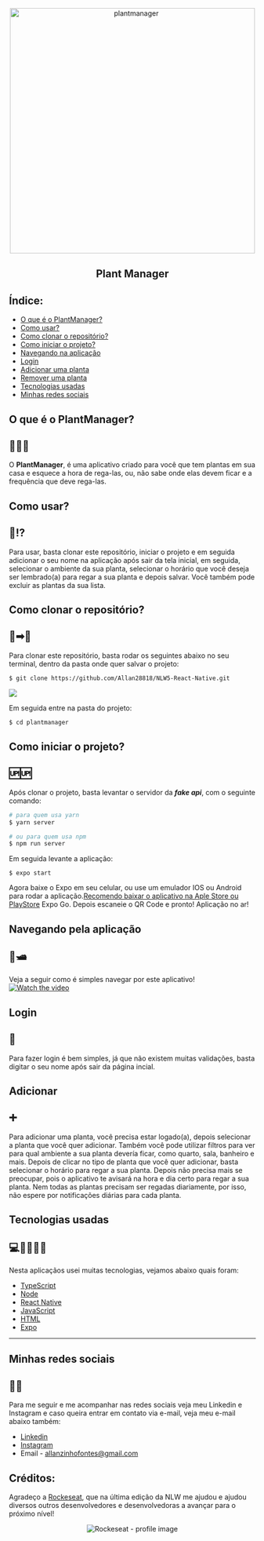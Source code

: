 <div align="center"><img src="https://ik.imagekit.io/jp1xbaqmsn6/adaptive-icon_glL3rNJIq.png" alt="plantmanager" width="500" height="500" ></div>


## <div align="center">Plant Manager</div>

## Índice: 
- [O que é o PlantManager?](O-que-é-o-PlantManager?)
- [Como usar?](Como-usar?)
- [Como clonar o repositório?](Como-clonar-o-repositório?)
- [Como iniciar o projeto?](Como-iniciar-o-projeto?)
- [Navegando na aplicação](Navegando-pela-aplicação)
- [Login](Login)
- [Adicionar uma planta](Adicionar-uma-planta)
- [Remover uma planta](Remover-uma-planta)
- [Tecnologias usadas](Tecnologias-usadas)
- [Minhas redes sociais](Minhas-redes-sociais)

## O que é o PlantManager?
## 🌱🌾🌵
O **PlantManager**, é uma aplicativo criado para você que tem plantas em sua casa e esquece a hora de rega-las, ou, 
não sabe onde elas devem ficar e a frequência que deve rega-las.

## Como usar?
## 📱⁉
Para usar, basta clonar este repositório, iniciar o projeto e em seguida adicionar o seu nome na aplicação após sair da tela inicial,
em seguida, selecionar o ambiente da sua planta, selecionar o horário que você deseja ser lembrado(a) para regar a sua planta e depois salvar. 
Você também pode excluir as plantas da sua lista.

## Como clonar o repositório?
## 📂➡📁
Para clonar este repositório, basta rodar os seguintes abaixo no seu terminal, dentro da pasta onde quer salvar o projeto:
```bash
$ git clone https://github.com/Allan28818/NLW5-React-Native.git
```
<img src="https://ik.imagekit.io/jp1xbaqmsn6/clone_mGzQ2Lx3Y.png" width="auto" height="auto">


Em seguida entre na pasta do projeto:
```bash
$ cd plantmanager
```

## Como iniciar o projeto?
## 🆙🆙
Após clonar o projeto, basta levantar o servidor da ***fake api***, com o seguinte comando:
```bash
# para quem usa yarn
$ yarn server

# ou para quem usa npm
$ npm run server
```
Em seguida levante a aplicação:
```
$ expo start
```

Agora baixe o Expo em seu celular, ou use um emulador IOS ou Android para rodar a aplicação.[Recomendo baixar o aplicativo na Aple Store ou PlayStore](https://expo.io/client) Expo Go. Depois escaneie o QR Code e pronto! Aplicação no ar!

## Navegando pela aplicação
## 🚤🛥
Veja a seguir como é simples navegar por este aplicativo!
[![Watch the video](https://ik.imagekit.io/jp1xbaqmsn6/thumbImg_3THn_tPUB.png)](https://youtu.be/RRY6ocVDu1w)

## Login
## 🔐
Para fazer login é bem simples, já que não existem muitas validações, basta digitar o seu nome após sair da página incial.

## Adicionar 
## ➕
Para adicionar uma planta, você precisa estar logado(a), depois selecionar a planta que você quer adicionar. Também você pode utilizar filtros para ver para 
qual ambiente a sua planta devería ficar, como quarto, sala, banheiro e mais. Depois de clicar no tipo de planta que você quer adicionar,
basta selecionar o horário para regar a sua planta. Depois não precisa mais se preocupar, pois o aplicativo te avisará na hora e dia certo para 
regar a sua planta. Nem todas as plantas precisam ser regadas diariamente, por isso, não espere por notificações diárias para cada planta.

## Tecnologias usadas
## 💻👨‍💻👩‍💻
Nesta aplicaçãos usei muitas tecnologias, vejamos abaixo quais foram:

- [TypeScript](https://www.typescriptlang.org/)
- [Node](https://nodejs.org/en/)
- [React Native](https://reactnative.dev/)
- [JavaScript](https://www.javascript.com/)
- [HTML](https://html.com/)
- [Expo](https://expo.io)
---

## Minhas redes sociais
## 🤳📸
Para me seguir e me acompanhar nas redes sociais veja meu Linkedin e Instagram e caso queira entrar em contato via e-mail, veja meu e-mail abaixo também:
- [Linkedin](https://www.linkedin.com/in/allan-julie-b535811b4)
- [Instagram](https://www.instagram.com/allan120699/)
- Email - allanzinhofontes@gmail.com


## Créditos:
Agradeço a [Rockeseat](https://www.linkedin.com/school/rocketseat/), que na última edição da NLW me ajudou e ajudou diversos outros desenvolvedores e desenvolvedoras a avançar para o próximo nível!

<div align="center"><img src="https://media-exp1.licdn.com/dms/image/C560BAQFU-ZKLLdANXg/company-logo_200_200/0/1596796119888?e=1631750400&v=beta&t=_KXUYZKQqJDFFPgPZVOGq1EepVTHhFU_osnSVgX_dT4" alt="Rockeseat - profile image"></div>
